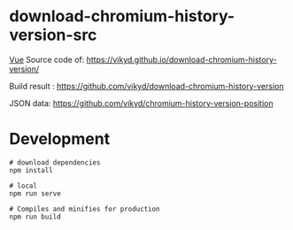 # download-chromium-history-version-src

[Vue](https://vuejs.org/) Source code of: https://vikyd.github.io/download-chromium-history-version/

Build result : https://github.com/vikyd/download-chromium-history-version

JSON data: https://github.com/vikyd/chromium-history-version-position

# Development

```
# download dependencies
npm install

# local
npm run serve

# Compiles and minifies for production
npm run build
```
